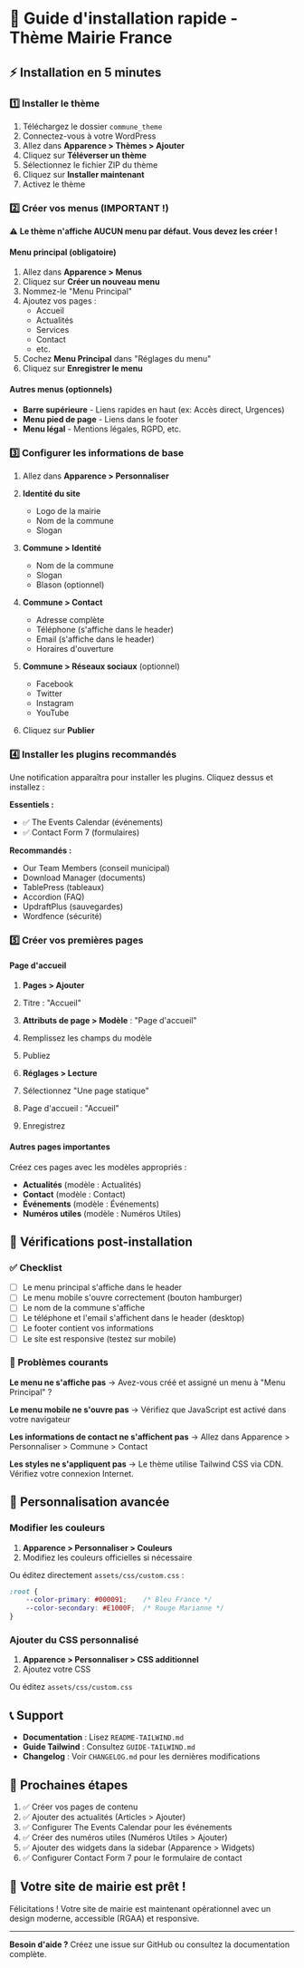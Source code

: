 # 🚀 Guide d'installation rapide - Thème Mairie France

## ⚡ Installation en 5 minutes

### 1️⃣ Installer le thème

1. Téléchargez le dossier `commune_theme`
2. Connectez-vous à votre WordPress
3. Allez dans **Apparence > Thèmes > Ajouter**
4. Cliquez sur **Téléverser un thème**
5. Sélectionnez le fichier ZIP du thème
6. Cliquez sur **Installer maintenant**
7. Activez le thème

### 2️⃣ Créer vos menus (IMPORTANT !)

⚠️ **Le thème n'affiche AUCUN menu par défaut. Vous devez les créer !**

#### Menu principal (obligatoire)

1. Allez dans **Apparence > Menus**
2. Cliquez sur **Créer un nouveau menu**
3. Nommez-le "Menu Principal"
4. Ajoutez vos pages :
   - Accueil
   - Actualités
   - Services
   - Contact
   - etc.
5. Cochez **Menu Principal** dans "Réglages du menu"
6. Cliquez sur **Enregistrer le menu**

#### Autres menus (optionnels)

- **Barre supérieure** - Liens rapides en haut (ex: Accès direct, Urgences)
- **Menu pied de page** - Liens dans le footer
- **Menu légal** - Mentions légales, RGPD, etc.

### 3️⃣ Configurer les informations de base

1. Allez dans **Apparence > Personnaliser**

2. **Identité du site**
   - Logo de la mairie
   - Nom de la commune
   - Slogan

3. **Commune > Identité**
   - Nom de la commune
   - Slogan
   - Blason (optionnel)

4. **Commune > Contact**
   - Adresse complète
   - Téléphone (s'affiche dans le header)
   - Email (s'affiche dans le header)
   - Horaires d'ouverture

5. **Commune > Réseaux sociaux** (optionnel)
   - Facebook
   - Twitter
   - Instagram
   - YouTube

6. Cliquez sur **Publier**

### 4️⃣ Installer les plugins recommandés

Une notification apparaîtra pour installer les plugins. Cliquez dessus et installez :

**Essentiels :**
- ✅ The Events Calendar (événements)
- ✅ Contact Form 7 (formulaires)

**Recommandés :**
- Our Team Members (conseil municipal)
- Download Manager (documents)
- TablePress (tableaux)
- Accordion (FAQ)
- UpdraftPlus (sauvegardes)
- Wordfence (sécurité)

### 5️⃣ Créer vos premières pages

#### Page d'accueil

1. **Pages > Ajouter**
2. Titre : "Accueil"
3. **Attributs de page > Modèle** : "Page d'accueil"
4. Remplissez les champs du modèle
5. Publiez

6. **Réglages > Lecture**
7. Sélectionnez "Une page statique"
8. Page d'accueil : "Accueil"
9. Enregistrez

#### Autres pages importantes

Créez ces pages avec les modèles appropriés :

- **Actualités** (modèle : Actualités)
- **Contact** (modèle : Contact)
- **Événements** (modèle : Événements)
- **Numéros utiles** (modèle : Numéros Utiles)

## 📱 Vérifications post-installation

### ✅ Checklist

- [ ] Le menu principal s'affiche dans le header
- [ ] Le menu mobile s'ouvre correctement (bouton hamburger)
- [ ] Le nom de la commune s'affiche
- [ ] Le téléphone et l'email s'affichent dans le header (desktop)
- [ ] Le footer contient vos informations
- [ ] Le site est responsive (testez sur mobile)

### 🐛 Problèmes courants

**Le menu ne s'affiche pas**
→ Avez-vous créé et assigné un menu à "Menu Principal" ?

**Le menu mobile ne s'ouvre pas**
→ Vérifiez que JavaScript est activé dans votre navigateur

**Les informations de contact ne s'affichent pas**
→ Allez dans Apparence > Personnaliser > Commune > Contact

**Les styles ne s'appliquent pas**
→ Le thème utilise Tailwind CSS via CDN. Vérifiez votre connexion Internet.

## 🎨 Personnalisation avancée

### Modifier les couleurs

1. **Apparence > Personnaliser > Couleurs**
2. Modifiez les couleurs officielles si nécessaire

Ou éditez directement `assets/css/custom.css` :

```css
:root {
    --color-primary: #000091;    /* Bleu France */
    --color-secondary: #E1000F;  /* Rouge Marianne */
}
```

### Ajouter du CSS personnalisé

1. **Apparence > Personnaliser > CSS additionnel**
2. Ajoutez votre CSS

Ou éditez `assets/css/custom.css`

## 📞 Support

- **Documentation** : Lisez `README-TAILWIND.md`
- **Guide Tailwind** : Consultez `GUIDE-TAILWIND.md`
- **Changelog** : Voir `CHANGELOG.md` pour les dernières modifications

## 🎯 Prochaines étapes

1. ✅ Créer vos pages de contenu
2. ✅ Ajouter des actualités (Articles > Ajouter)
3. ✅ Configurer The Events Calendar pour les événements
4. ✅ Créer des numéros utiles (Numéros Utiles > Ajouter)
5. ✅ Ajouter des widgets dans la sidebar (Apparence > Widgets)
6. ✅ Configurer Contact Form 7 pour le formulaire de contact

## 🚀 Votre site de mairie est prêt !

Félicitations ! Votre site de mairie est maintenant opérationnel avec un design moderne, accessible (RGAA) et responsive.

---

**Besoin d'aide ?** Créez une issue sur GitHub ou consultez la documentation complète.
